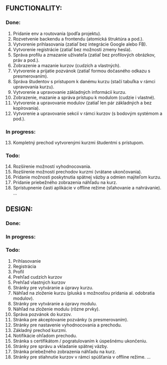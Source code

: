 ## FUNCTIONALITY:

### Done:
01. Pridanie env a routovania (podľa projektu).
02. Rozvetvenie backendu a frontendu (atomická štruktúra a pod.).
03. Vytvorenie prihlasovania (zatiaľ bez integrácie Google alebo FB).
04. Vytvorenie registrácie (zatiaľ bez možnosti zmeny hesla).
05. Správa profilu a zmazanie užívateľa (zatiaľ bez profilových obrázkov, práv a pod.).
06. Zobrazenie a mazanie kurzov (cudzích a vlastných).
07. Vytvorenie a prijatie pozvánok (zatiaľ formou dočasného odkazu s presmerovaním).
08. Správa študentov s prístupom k danému kurzu (stačí tabuľka v rámci upravovania kurzu).
09. Vytvorenie a upravovanie základných informácií kurzu.
10. Zobrazenie, mazanie a správa prístupu k modulom (cudzie i vlastné).
11. Vytvorenie a upravovanie modulov (zatiaľ len pár základných a bez kopírovania).
12. Vytvorenie a upravovanie sekcií v rámci kurzov (s bodovým systémom a pod.).

### In progress:

13. Kompletný prechod vytvorenými kurzmi študentmi s prístupom.

### Todo:
14. Rozšírenie možností vyhodnocovania.
15. Rozšírenie možností prechodov kurzmi (vrátane ukončovania).
16. Pridanie možnosti poskytnutia spätnej väzby a odmien majiteľom kurzu.
17. Pridanie priebežného zobrazenia náhľadu na kurz.
18. Sprístupnenie časti aplikácie v offline režime (sťahovanie a nahrávanie).
...


## DESIGN:

### Done:

### In progress:

### Todo:
01. Prihlasovanie
02. Registrácia
03. Profil
04. Prehľad cudzích kurzov
05. Prehľad vlastných kurzov
06. Stránky pre vytváranie a úpravy kurzu.
07. Náhľad na zloženie kurzu (pluská s možnosťou pridania al. odobratia modulov).
08. Stránky pre vytváranie a úpravy modulu.
09. Náhľad na zloženie modulu (rôzne prvky).
10. Správa pozvánok do kurzov.
11. Stránka pre akceptovanie pozvánky (s presmerovaním).
12. Stránky pre nastavenie vyhodnocovania a prechodu.
13. Základný prechod kurzmi.
14. Notifikácie ohľadom prechodu.
15. Stránka s certifikátom / pogratulovaním k úspešnému ukončeniu.
16. Stránky pre správu a vkladanie spätnej väzby.
17. Stránka priebežného zobrazenia náhľadu na kurz.
18. Stránky pre stiahnutie kurzov v rámci spúšťania v offline režime.
...
